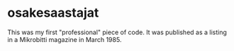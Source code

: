 # osakesaastajat

This was my first "professional" piece of code. It was published as a listing in a Mikrobitti magazine in March 1985.
